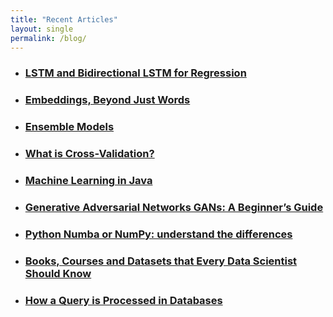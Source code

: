 ```yaml
---
title: "Recent Articles"
layout: single
permalink: /blog/
---
```

- ### [LSTM and Bidirectional LSTM for Regression](https://towardsdatascience.com/lstm-and-bidirectional-lstm-for-regression-4fddf910c655)

- ### [Embeddings, Beyond Just Words](https://towardsdatascience.com/embeddings-beyond-just-words-2c835678dae2)

- ### [Ensemble Models](https://towardsdatascience.com/ensemble-models-5a62d4f4cb0c)

- ### [What is Cross-Validation?](https://towardsdatascience.com/what-is-cross-validation-60c01f9d9e75)

- ### [Machine Learning in Java](https://towardsdatascience.com/machine-learning-in-java-e335b9d80c14)

- ### [Generative Adversarial Networks GANs: A Beginner’s Guide](https://towardsdatascience.com/generative-adversarial-networks-gans-a-beginners-guide-f37c9f3b7817)

- ### [Python Numba or NumPy: understand the differences](https://towardsdatascience.com/python-numba-or-numpy-understand-the-differences-b448dabd5b5b)

- ### [Books, Courses and Datasets that Every Data Scientist Should Know](https://medium.com/@moh.alhamid/my-roadmap-to-machine-learning-80eeb292489)

- ### [How a Query is Processed in Databases](https://medium.com/@moh.alhamid/how-query-is-processed-in-databases-2d36751aa13)